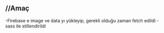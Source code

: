 ## //Amaç

-Firebase e image ve data yı yükleyip, gerekli olduğu zaman fetch edildi
-sass ile stillendirildi

